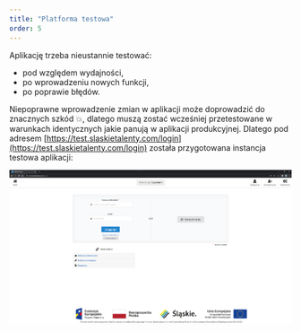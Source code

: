 ```yaml
---
title: "Platforma testowa"
order: 5
---
```


Aplikację trzeba nieustannie testować:
- pod względem wydajności,
- po wprowadzeniu nowych funkcji,
- po poprawie błędów.

Niepoprawne wprowadzenie zmian w aplikacji może doprowadzić do znacznych szkód :boom:, dlatego muszą zostać wcześniej przetestowane w warunkach identycznych jakie panują w aplikacji produkcyjnej. Dlatego pod adresem [https://test.slaskietalenty.com/login](https://test.slaskietalenty.com/login) została przygotowana instancja testowa aplikacji:

![](../images/styp/test1.png)
